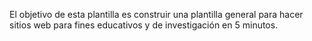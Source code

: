 El objetivo de esta plantilla es construir una plantilla general para hacer sitios web para fines educativos y de investigación en 5 minutos.
